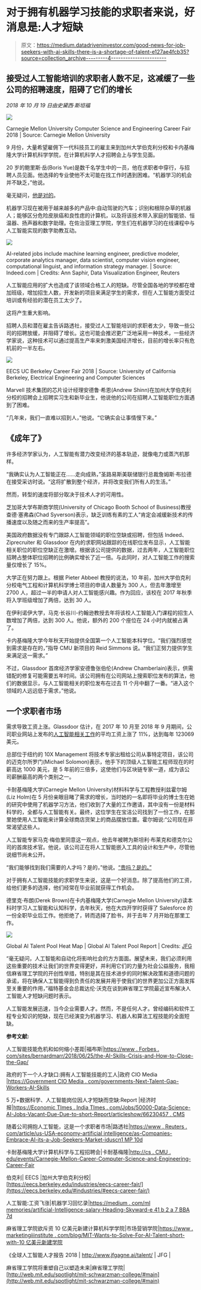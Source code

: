 # 对于拥有机器学习技能的求职者来说，好消息是:人才短缺

> 原文：<https://medium.datadriveninvestor.com/good-news-for-job-seekers-with-ai-skills-there-is-a-shortage-of-talent-e127ae4fcb35?source=collection_archive---------4----------------------->

## 接受过人工智能培训的求职者人数不足，这减缓了一些公司的招聘速度，阻碍了它们的增长

*2018 年 10 月 19 日由史黛西·斯坦福*

![](img/1b2721aa02da81ba7dce971819de2c3f.png)

Carnegie Mellon University Computer Science and Engineering Career Fair 2018 | Source: Carnegie Mellon University

9 月份，大量希望雇佣下一代科技员工的雇主来到加州大学伯克利分校和卡内基梅隆大学计算机科学学院，在计算机科学人才招聘会上与学生见面。

20 岁的鲍里斯·岳(Boris Yue)是数千名学生中的一员，他在求职者中穿行，与招聘人员见面。他选择的专业使他不太可能在找工作时遇到困难。“机器学习的机会并不缺乏，”他说。

毫无疑问，[他是对的](https://medium.com/mlmemoirs/artificial-intelligence-salaries-heading-skyward-e41b2a7bba7d#Medium)。

机器学习现在被用于越来越多的产品中:自动驾驶的汽车；识别和根除杂草的机器人；能够区分危险皮肤癌和良性痣的计算机，以及将该技术带入家庭的智能锁、恒温器、扬声器和数字助理。在佐治亚理工学院，学生们在机器学习的在线课程中与人工智能实现的数字助教互动。

![](img/9f1afd699decf03b0b16e1313c75cd88.png)

AI-related jobs include machine learning engineer, predictive modeler, corporate analytics manager, data scientist, computer vision engineer, computational linguist, and information strategy manager. | Source: Indeed.com | Credits: Ann Saphir, Data Visualization Engineer, Reuters

人工智能应用的扩大也造成了该领域合格工人的短缺。尽管全国各地的学校都在增加班级，增加招生人数，开发新的项目来满足学生的需求，但在人工智能方面受过培训或有经验的潜在员工太少了。

这将产生重大影响。

招聘人员和潜在雇主告诉路透社，接受过人工智能培训的求职者太少，导致一些公司的招聘放缓，并阻碍了增长。这也可能会推迟更广泛地采用一种技术，一些经济学家说，这种技术可以通过提高生产率来刺激美国经济增长，目前的增长率只有危机前的一半左右。

![](img/f42b8d38c1e026148298a56e61e3f8e0.png)

EECS UC Berkeley Career Fair 2018 | Source: University of California Berkeley, Electrical Engineering and Computer Sciences

Marvell 技术集团的芯片设计经理安德鲁·希恩(Andrew Shinn)在加州大学伯克利分校的招聘会上招聘实习生和新毕业生，他说他的公司在招聘人工智能职位方面遇到了困难。

“几年来，我们一直难以招到人，”他说。“它确实会让事情慢下来。”

## **《成年了》**

许多经济学家认为，人工智能有潜力改变经济的基本轨迹，就像电力或蒸汽机那样。

“我确实认为人工智能正在……走向成熟，”圣路易斯美联储银行总裁詹姆斯·布拉德在接受采访时说。“这将扩散到整个经济，并将改变我们所有人的生活。”

然而，转型的速度将部分取决于技术人才的可用性。

芝加哥大学布斯商学院(University of Chicago Booth School of Business)教授查德·塞弗森(Chad Syverson)表示，缺乏训练有素的工人“肯定会减缓新技术的传播速度以及随之而来的生产率提高”。

美国政府数据没有专门跟踪人工智能领域的职位空缺或招聘，但包括 Indeed、Ziprecruiter 和 Glassdoor 在内的求职网站跟踪的在线职位发布显示，人工智能相关职位的职位空缺正在激增。根据该公司提供的数据，过去两年，人工智能职位招聘占整体职位招聘的比例确实增长了近一倍。与此同时，对人工智能工作的搜索量仅增长了 15%。

大学正在努力跟上。根据 Pieter Abbeel 教授的说法，10 年前，加州大学伯克利分校电气工程和计算机科学博士项目的申请人数量为 300 人，但去年激增至 2700 人，超过一半的申请人对人工智能感兴趣。作为回应，该校在 2017 年秋季将入学班级增加了两倍，达到 30 人。

在伊利诺伊大学，马克·长谷川-约翰逊教授去年将该校人工智能入门课程的招生人数增加了两倍，达到 300 人。他说，额外的 200 个座位在 24 小时内就被占满了。

卡内基梅隆大学今年秋天开始提供全国第一个人工智能本科学位。“我们强烈感觉到需求是存在的，”指导 CMU 新项目的 Reid Simmons 说。“我们正努力提供学生来满足这一需求。”

不过，Glassdoor 首席经济学家安德鲁张伯伦(Andrew Chamberlain)表示，供需错配的修复可能需要五年时间。该公司拥有在公司网站上搜索职位发布的算法，他们的数据显示，与人工智能相关的职位发布在过去 11 个月中翻了一番。“进入这个领域的人远远低于需求，”他说。

## **一个求职者市场**

需求导致工资上涨。Glassdoor 估计，在 2017 年 10 月至 2018 年 9 月期间，公司职业网站上发布的[人工智能相关工作](https://medium.com/mlmemoirs/artificial-intelligence-salaries-heading-skyward-e41b2a7bba7d)的平均工资上涨了 11%，达到每年 123069 美元。

总部位于纽约的 10X Management 将技术专家出租给公司从事特定项目，该公司的迈克尔所罗门(Michael Solomon)表示，他手下的顶级人工智能工程师现在的时薪高达 1000 美元，是 5 年前的三倍多，这使他们与区块链专家一道，成为该公司薪酬最高的两个类别之一。

卡耐基梅隆大学(Carnegie Mellon University)材料科学与工程教授利兹霍尔姆(Liz Holm)在 5 月份亲眼目睹了需求的增长，当时她的一名即将毕业的博士生在她的研究中使用了机器学习方法，他们收到了大量的工作邀请，其中没有一份是材料科学的，全都与人工智能有关。最终，这位学生在宝洁公司找到了一份工作，在那里她使用人工智能来计算全球商店货架上的商品摆放位置。霍尔姆说:“公司现在非常渴望这些人。

人工智能专家马克·梅伯里同意这一观点，他去年被聘为斯坦利·布莱克和德克尔公司的首席技术官。他说，该公司正在将人工智能嵌入工具的设计和生产中，尽管他说细节尚未公开。

“我们能够找到我们需要的人才吗？是的，”他说。[“贵吗？是的。”](https://medium.com/mlmemoirs/artificial-intelligence-salaries-heading-skyward-e41b2a7bba7d)

对于拥有人工智能技能的求职学生来说，这是一个好消息。除了提高他们的工资，给他们更多的选择，他们经常在毕业前就获得工作机会。

德里克·布朗(Derek Brown)在卡内基梅隆大学(Carnegie Mellon University)读本科时学习人工智能和认知科学，去年秋天，他在大四开学时获得了 Salesforce 的一份全职毕业后工作。他拒绝了，转而选择了脸书，并于去年 7 月开始在那里工作。

![](img/1378ead78e5d76bb7e482d324cfed890.png)

Global AI Talent Pool Heat Map | Global AI Talent Pool Report | Credits: [JFG](http://www.jfgagne.ai/talent/)

“毫无疑问，人工智能和自动化将影响社会的方方面面。展望未来，我们必须利用这些重要的技术让我们的世界变得更好，并利用它们的力量为社会公益服务，我相信麻省理工学院的开创性举措，特别是其在技术进步的同时解决政策和道德问题的承诺，将在确保人工智能得到负责任的发展并用于使我们的世界更加公正方面发挥至关重要的作用，”福特基金会总裁达伦·沃克在谈到麻省理工学院最近宣布解决人工智能人才短缺问题时表示。

人工智能发展迅速，当今企业需要人才。然而，不是任何人才。曾经编码和软件工程专业知识的短缺，现在已经演变为机器学习、机器人和算法工程技能的全面短缺。

**参考文献:**

人工智能技能危机和如何缩小差距|福布斯|[https://www . Forbes . com/sites/bernardmarr/2018/06/25/the-AI-Skills-Crisis-and-How-to-Close-the-Gap/](https://www.forbes.com/sites/bernardmarr/2018/06/25/the-ai-skills-crisis-and-how-to-close-the-gap/)

政府的下一个人才缺口:拥有人工智能技能的工人|政府 CIO Media |[https://Government CIO Media . com/governments-Next-Talent-Gap-Workers-AI-Skills](https://governmentciomedia.com/governments-next-talent-gap-workers-ai-skills)

5 万+数据科学、人工智能岗位因人才短缺而空缺:Report |经济时报|[https://Economic TImes . India TImes . com/Jobs/50000-Data-Science-AI-Jobs-Vacant-Due-Due-to-short-Report/articleshow/66230457 . CMS](https://economictimes.indiatimes.com/jobs/50000-data-science-ai-jobs-vacant-due-to-shortage-of-talent-report/articleshow/66230457.cms)

随着公司拥抱人工智能，这是一个求职者市场|路透社|[https://www . Reuters . com/article/us-USA-economy-artificial intelligence/as-Companies-Embrace-AI-its-a-Job-Seekers-Market-iduscn1 MP 10d](https://www.reuters.com/article/us-usa-economy-artificialintelligence/as-companies-embrace-ai-its-a-job-seekers-market-idUSKCN1MP10D)

卡耐基梅隆大学计算机科学与工程招聘会|卡耐基梅隆|[http://cs . CMU . edu/events/Carnegie-Mellon-Career-Computer-Science-and-Engineering-Career-Fair](http://cs.cmu.edu/#events/#carnegie-mellon-career-computer-science-and-engineering-career-fair)

伯克利| EECS |加州大学伯克利分校|[https://eecs.berkeley.edu/industries/eecs-career-fair/](https://eecs.berkeley.edu/#industries/#eecs-career-fair/)

人工智能:工资飞涨|机器学习回忆录|[https://medium . com/ml memories/artificial-Intelligence-salary-Heading-Skyward-e 41 b 2 a 7 BBA 7d](https://medium.com/mlmemoirs/artificial-intelligence-salaries-heading-skyward-e41b2a7bba7d)

麻省理工学院欲斥资 10 亿美元新建计算机科学学院|市场营销学院|[https://www . marketingiiinstitute . com/blog/MIT-Wants-to-Solve-For-AI-Talent-short-with-10 亿美元新建学院](https://www.marketingaiinstitute.com/blog/mit-wants-to-solve-for-ai-talent-shortage-with-1-billion-new-school)

《全球人工智能人才报告 2018 | http://www.jfgagne.ai/talent/ | JFG |

麻省理工学院将重塑自己以塑造未来|麻省理工学院|[http://web.mit.edu/spotlight/mit-schwarzman-college/#main](http://web.mit.edu/spotlight/mit-schwarzman-college/#main)